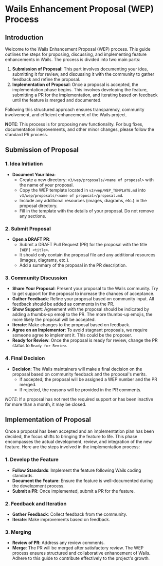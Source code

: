 # Wails Enhancement Proposal (WEP) Process

## Introduction

Welcome to the Wails Enhancement Proposal (WEP) process. This guide outlines the steps for proposing, discussing, and implementing feature enhancements in Wails. The process is divided into two main parts:

1. **Submission of Proposal**: This part involves documenting your idea, submitting it for review, and discussing it with the community to gather feedback and refine the proposal.
2. **Implementation of Proposal**: Once a proposal is accepted, the implementation phase begins. This involves developing the feature, submitting a PR for the implementation, and iterating based on feedback until the feature is merged and documented.

Following this structured approach ensures transparency, community involvement, and efficient enhancement of the Wails project.

**NOTE**: This process is for proposing new functionality. For bug fixes, documentation improvements, and other minor changes, please follow the standard PR process.

## Submission of Proposal

### 1. Idea Initiation

- **Document Your Idea**: 
  - Create a new directory: `v3/wep/proposals/<name of proposal>` with the name of your proposal. 
  - Copy the WEP template located in `v3/wep/WEP_TEMPLATE.md` into `v3/wep/proposals/<name of proposal>/proposal.md`. 
  - Include any additional resources (images, diagrams, etc.) in the proposal directory.
  - Fill in the template with the details of your proposal. Do not remove any sections.

### 2. Submit Proposal

- **Open a DRAFT PR**:
  - Submit a DRAFT Pull Request (PR) for the proposal with the title `[WEP] <title>`.
  - It should only contain the proposal file and any additional resources (images, diagrams, etc.).
  - Add a summary of the proposal in the PR description.

### 3. Community Discussion

- **Share Your Proposal**: Present your proposal to the Wails community. Try to get support for the proposal to increase the chances of acceptance.
- **Gather Feedback**: Refine your proposal based on community input. All feedback should be added as comments in the PR.
- **Show Support**: Agreement with the proposal should be indicated by adding a thumbs-up emoji to the PR. The more thumbs-up emojis, the more likely the proposal will be accepted.
- **Iterate**: Make changes to the proposal based on feedback.
- **Agree on an Implementor**: To avoid stagnant proposals, we require someone agree to implement it. This could be the proposer.
- **Ready for Review**: Once the proposal is ready for review, change the PR status to `Ready for Review`.

### 4. Final Decision

- **Decision**: The Wails maintainers will make a final decision on the proposal based on community feedback and the proposal's merits. 
  - If accepted, the proposal will be assigned a WEP number and the PR merged.
  - If rejected, the reasons will be provided in the PR comments.

*NOTE*: If a proposal has not met the required support or has been inactive for more than a month, it may be closed.

## Implementation of Proposal

Once a proposal has been accepted and an implementation plan has been decided, the focus shifts to bringing the feature to life. This phase encompasses the actual development, review, and integration of the new feature. Here are the steps involved in the implementation process:

### 1. Develop the Feature

- **Follow Standards**: Implement the feature following Wails coding standards.
- **Document the Feature**: Ensure the feature is well-documented during the development process.
- **Submit a PR**: Once implemented, submit a PR for the feature.

### 2. Feedback and Iteration

- **Gather Feedback**: Collect feedback from the community.
- **Iterate**: Make improvements based on feedback.

### 3. Merging

- **Review of PR**: Address any review comments.
- **Merge**: The PR will be merged after satisfactory review.
The WEP process ensures structured and collaborative enhancement of Wails. Adhere to this guide to contribute effectively to the project's growth.
